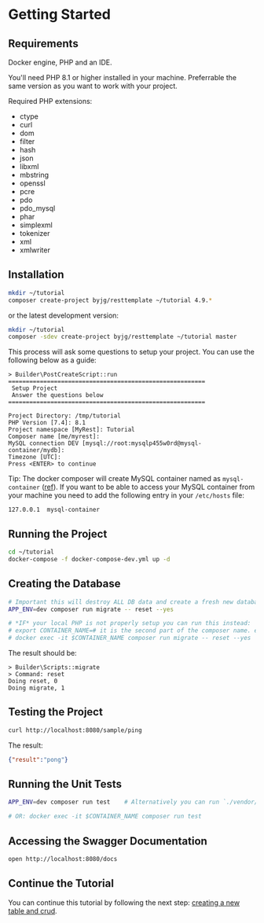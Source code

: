 # Getting Started

## Requirements

Docker engine, PHP and an IDE.

You'll need PHP 8.1 or higher installed in your machine. Preferrable the same version as you want to work with your project. 

Required PHP extensions:
- ctype
- curl
- dom
- filter
- hash
- json
- libxml
- mbstring
- openssl
- pcre
- pdo
- pdo_mysql
- phar
- simplexml
- tokenizer
- xml
- xmlwriter

## Installation

```bash
mkdir ~/tutorial
composer create-project byjg/resttemplate ~/tutorial 4.9.*
```

or the latest development version:

```bash
mkdir ~/tutorial
composer -sdev create-project byjg/resttemplate ~/tutorial master
```

This process will ask some questions to setup your project. You can use the following below as a guide:

```text
> Builder\PostCreateScript::run
========================================================
 Setup Project
 Answer the questions below
========================================================

Project Directory: /tmp/tutorial
PHP Version [7.4]: 8.1
Project namespace [MyRest]: Tutorial
Composer name [me/myrest]: 
MySQL connection DEV [mysql://root:mysqlp455w0rd@mysql-container/mydb]: 
Timezone [UTC]: 
Press <ENTER> to continue
```

Tip: The docker composer will create MySQL container named as `mysql-container` ([ref](https://github.com/byjg/php-rest-template/blob/master/docker-compose-dev.yml#L20)). 
If you want to be able to access your MySQL container from your machine you need to add the following entry in your `/etc/hosts` file:

```
127.0.0.1  mysql-container
```


## Running the Project

```bash
cd ~/tutorial
docker-compose -f docker-compose-dev.yml up -d
```

## Creating the Database

```bash
# Important this will destroy ALL DB data and create a fresh new database based on the migration
APP_ENV=dev composer run migrate -- reset --yes

# *IF* your local PHP is not properly setup you can run this instead:
# export CONTAINER_NAME=# it is the second part of the composer name. e.g. me/myrest, it should be "myrest"
# docker exec -it $CONTAINER_NAME composer run migrate -- reset --yes
```

The result should be:

```text
> Builder\Scripts::migrate
> Command: reset
Doing reset, 0
Doing migrate, 1
```

## Testing the Project

```bash
curl http://localhost:8080/sample/ping
```

The result:

```json
{"result":"pong"}
```

## Running the Unit Tests

```bash
APP_ENV=dev composer run test    # Alternatively you can run `./vendor/bin/phpunit`

# OR: docker exec -it $CONTAINER_NAME composer run test
```

## Accessing the Swagger Documentation

```bash
open http://localhost:8080/docs
```

## Continue the Tutorial

You can continue this tutorial by following the next step: [creating a new table and crud](getting_started_01_create_table.md).
